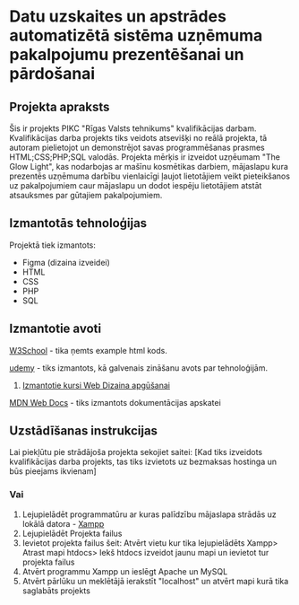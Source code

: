 # Datu uzskaites un apstrādes automatizētā sistēma uzņēmuma pakalpojumu prezentēšanai un pārdošanai

## Projekta apraksts
Šis ir projekts PIKC "Rīgas Valsts tehnikums" kvalifikācijas darbam. Kvalifikācijas darba projekts tiks veidots atsevišķi no reālā projekta, tā autoram pielietojot un demonstrējot savas programmēšanas prasmes HTML;CSS;PHP;SQL valodās. Projekta mērķis ir izveidot uzņēumam "The Glow Light", kas nodarbojas ar mašīnu kosmētikas darbiem, mājaslapu kura prezentēs uzņēmuma darbību vienlaicīgi ļaujot lietotājiem veikt pieteikšanos uz pakalpojumiem caur mājaslapu un dodot iespēju lietotājiem atstāt atsauksmes par gūtajiem pakalpojumiem.

## Izmantotās tehnoloģijas
Projektā tiek izmantots:
- Figma (dizaina izveidei)
- HTML
- CSS
- PHP
- SQL

## Izmantotie avoti
[W3School](https://www.w3schools.com/html/default.asp) - tika ņemts example html kods.

[udemy](udemy.com) - tiks izmantots, kā galvenais zināšanu avots par tehnoloģijām.
 1. [Izmantotie kursi Web Dizaina apgūšanai](https://www.udemy.com/course/design-and-develop-a-killer-website-with-html5-and-css3/)

[MDN Web Docs](https://developer.mozilla.org/en-US/docs/Web) - tiks izmantots dokumentācijas apskatei


## Uzstādīšanas instrukcijas
Lai piekļūtu pie strādājoša projekta sekojiet saitei: [Kad tiks izveidots kvalifikācijas darba projekts, tas tiks izvietots uz bezmaksas hostinga un būs pieejams ikvienam]

### Vai 
1. Lejupielādēt programmatūru ar kuras palīdzību mājaslapa strādās uz lokālā datora - [Xampp](https://www.apachefriends.org/index.html)
2. Lejupielādēt Projekta failus
3. Ievietot projekta failus šeit: Atvērt vietu kur tika lejupielādēts Xampp> Atrast mapi htdocs> Iekš htdocs izveidot jaunu mapi un ievietot tur projekta failus
4. Atvērt programmu Xampp un ieslēgt Apache un MySQL
5. Atvērt pārlūku un meklētājā ierakstīt "localhost" un atvērt mapi kurā tika saglabāts projekts


